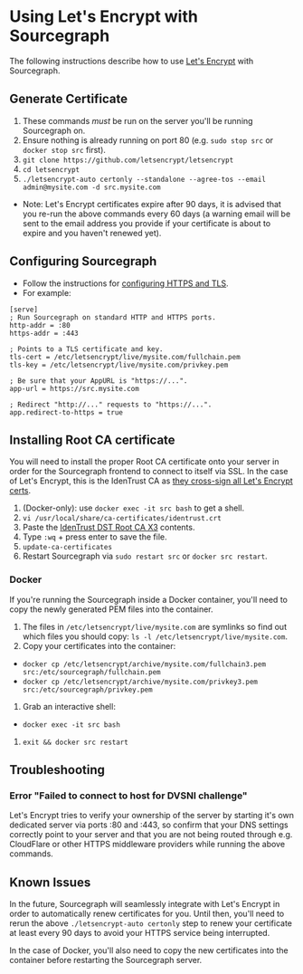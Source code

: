 # Using Let's Encrypt with Sourcegraph

The following instructions describe how to use [Let's Encrypt](https://letsencrypt.org) with Sourcegraph.

## Generate Certificate

1. These commands _must_ be run on the server you'll be running Sourcegraph on.
1. Ensure nothing is already running on port 80 (e.g. `sudo stop src` or `docker stop src` first).
1. `git clone https://github.com/letsencrypt/letsencrypt`
1. `cd letsencrypt`
1. `./letsencrypt-auto certonly --standalone --agree-tos --email admin@mysite.com -d src.mysite.com`
  - Note: Let's Encrypt certificates expire after 90 days, it is advised that you re-run the above commands every 60 days (a warning email will be sent to the email address you provide if your certificate is about to expire and you haven't renewed yet).

## Configuring Sourcegraph

- Follow the instructions for [configuring HTTPS and TLS](https://src.sourcegraph.com/sourcegraph/.docs/config/https/).
- For example:

```
[serve]
; Run Sourcegraph on standard HTTP and HTTPS ports.
http-addr = :80
https-addr = :443

; Points to a TLS certificate and key.
tls-cert = /etc/letsencrypt/live/mysite.com/fullchain.pem
tls-key = /etc/letsencrypt/live/mysite.com/privkey.pem

; Be sure that your AppURL is "https://...".
app-url = https://src.mysite.com

; Redirect "http://..." requests to "https://...".
app.redirect-to-https = true
```

## Installing Root CA certificate

You will need to install the proper Root CA certificate onto your server in order
for the Sourcegraph frontend to connect to itself via SSL. In the case of
Let's Encrypt, this is the IdenTrust CA as [they cross-sign all Let's Encrypt certs](https://letsencrypt.org/certificates/).

1. (Docker-only): use `docker exec -it src bash` to get a shell.
1. `vi /usr/local/share/ca-certificates/identrust.crt`
1. Paste the [IdenTrust DST Root CA X3](https://www.identrust.com/certificates/trustid/root-download-x3.html) contents.
1. Type `:wq` + press enter to save the file.
1. `update-ca-certificates`
1. Restart Sourcegraph via `sudo restart src` or `docker src restart`.


### Docker

If you're running the Sourcegraph inside a Docker container, you'll need to copy
the newly generated PEM files into the container.

1. The files in `/etc/letsencrypt/live/mysite.com` are symlinks so find out
which files you should copy: `ls -l /etc/letsencrypt/live/mysite.com`.
1. Copy your certificates into the container:
  - `docker cp /etc/letsencrypt/archive/mysite.com/fullchain3.pem src:/etc/sourcegraph/fullchain.pem`
  - `docker cp /etc/letsencrypt/archive/mysite.com/privkey3.pem src:/etc/sourcegraph/privkey.pem`
1. Grab an interactive shell:
  - `docker exec -it src bash`
1. `exit && docker src restart`

## Troubleshooting

### Error "Failed to connect to host for DVSNI challenge"

Let's Encrypt tries to verify your ownership of the server by starting it's own
dedicated server via ports :80 and :443, so confirm that your DNS settings
correctly point to your server and that you are not being routed through e.g.
CloudFlare or other HTTPS middleware providers while running the above commands.

## Known Issues

In the future, Sourcegraph will seamlessly integrate with Let's Encrypt in order
to automatically renew certificates for you. Until then, you'll need to rerun
the above `./letsencrypt-auto certonly` step to renew your certificate at least
every 90 days to avoid your HTTPS service being interrupted.

In the case of Docker, you'll also need to copy the new certificates into the
container before restarting the Sourcegraph server.
